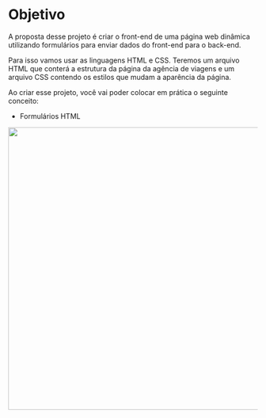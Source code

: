 # Objetivo

A proposta desse projeto é criar o front-end de uma página web dinâmica utilizando formulários para enviar dados do front-end para o back-end.

Para isso vamos usar as linguagens HTML e CSS. Teremos um arquivo HTML que conterá a estrutura da página da agência de viagens e um arquivo CSS contendo os estilos que mudam a aparência da página.

Ao criar esse projeto, você vai poder colocar em prática o seguinte conceito:

  - Formulários HTML

<img src="assets/gif/projeto.gif" width="738" height="571"/>